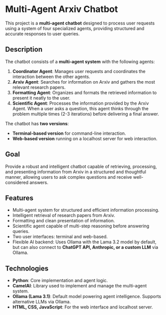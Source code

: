 
# Multi-Agent Arxiv Chatbot

This project is a **multi-agent chatbot** designed to process user requests using a system of four specialized agents, providing structured and accurate responses to user queries.

## Description

The chatbot consists of a **multi-agent system** with the following agents:

1. **Coordinator Agent**: Manages user requests and coordinates the interaction between the other agents.
2. **Arxiv Agent**: Searches for information on Arxiv and gathers the most relevant research papers.
3. **Formatting Agent**: Organizes and formats the retrieved information to present it neatly to the user.
4. **Scientific Agent**: Processes the information provided by the Arxiv Agent. When a user asks a question, this agent thinks through the problem multiple times (2-3 iterations) before delivering a final answer.

The chatbot has **two versions**:

- **Terminal-based version** for command-line interaction.
- **Web-based version** running on a localhost server for web interaction.

## Goal

Provide a robust and intelligent chatbot capable of retrieving, processing, and presenting information from Arxiv in a structured and thoughtful manner, allowing users to ask complex questions and receive well-considered answers.

## Features

- Multi-agent system for structured and efficient information processing.
- Intelligent retrieval of research papers from Arxiv.
- Formatting and clean presentation of information.
- Scientific agent capable of multi-step reasoning before answering queries.
- Two user interfaces: terminal and web-based.
- Flexible AI backend: Uses Ollama with the Lama 3.2 model by default, but can also connect to **ChatGPT API, Anthropic, or a custom LLM** via Ollama.

## Technologies

- **Python**: Core implementation and agent logic.
- **CamelAI**: Library used to implement and manage the multi-agent system.
- **Ollama (Lama 3.1)**: Default model powering agent intelligence. Supports alternative LLMs via Ollama.
- **HTML, CSS, JavaScript**: For the web interface and localhost server.



